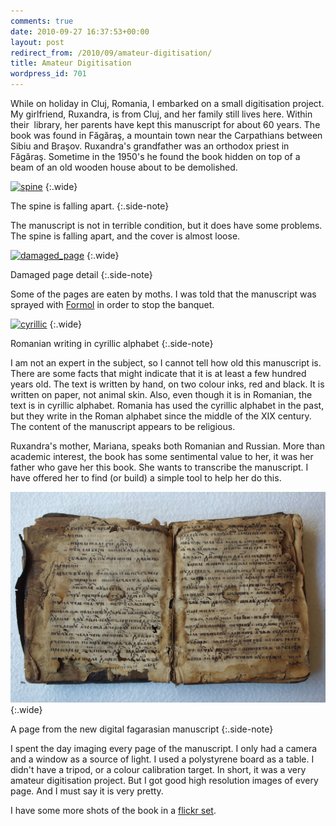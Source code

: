 ```yaml
---
comments: true
date: 2010-09-27 16:37:53+00:00
layout: post
redirect_from: /2010/09/amateur-digitisation/
title: Amateur Digitisation
wordpress_id: 701
---
```


While on holiday in Cluj, Romania, I embarked on a small digitisation project. My girlfriend, Ruxandra, is from Cluj, and her family still lives here. Within their  library, her parents have kept this manuscript for about 60 years. The book was found in Făgăraş, a mountain town near the Carpathians between Sibiu and Braşov. Ruxandra's grandfather was an orthodox priest in Făgăraş. Sometime in the 1950's he found the book hidden on top of a beam of an old wooden house about to be demolished.

[![spine]][spine_link]
{:.wide}

The spine is falling apart.
{:.side-note}


The manuscript is not in terrible condition, but it does have some problems. The spine is falling apart, and the cover is almost loose.

[![damaged_page]][damaged_page_link]
{:.wide}

Damaged page detail
{:.side-note}


Some of the pages are eaten by moths. I was told that the manuscript was sprayed with [Formol](http://en.wikipedia.org/wiki/Formaldehyde) in order to stop the banquet.




[![cyrillic]][cyrillic_link]
{:.wide}

Romanian writing in cyrillic alphabet
{:.side-note}

I am not an expert in the subject, so I cannot tell how old this manuscript is. There are some facts that might indicate that it is at least a few hundred years old. The text is written by hand, on two colour inks, red and black. It is written on paper, not animal skin. Also, even though it is in Romanian, the text is in cyrillic alphabet. Romania has used the cyrillic alphabet in the past, but they write in the Roman alphabet since the middle of the XIX century. The content of the manuscript appears to be religious.

Ruxandra's mother, Mariana, speaks both Romanian and Russian. More than academic interest, the book has some sentimental value to her, it was her father who gave her this book. She wants to transcribe the manuscript. I have offered her to find (or build) a simple tool to help her do this.

![last_page]
{:.wide}

A page from the new digital fagarasian manuscript
{:.side-note}


I spent the day imaging every page of the manuscript. I only had a camera and a window as a source of light. I used a polystyrene board as a table. I didn't have a tripod, or a colour calibration target. In short, it was a very amateur digitisation project. But I got good high resolution images of every page. And I must say it is very pretty.

I have some more shots of the book in a [flickr set](http://www.flickr.com/photos/janrito/sets/72157625045751730/).

[spine]: http://farm5.static.flickr.com/4108/5030285836_a878065d51_b.jpg "The spine is falling apart."
[spine_link]: http://www.flickr.com/photos/janrito/5030285836/ "The spine is falling apart."
[damaged_page]: http://farm5.static.flickr.com/4086/5030283872_7842b3f64a_b.jpg "Damaged Page Detail"
[damaged_page_link]: http://www.flickr.com/photos/janrito/5030283872/ "Damaged Page Detail"
[cyrillic]: http://farm5.static.flickr.com/4088/5029663163_821e37eb07_b.jpg "Romanian writing in cyrillic alphabet"
[cyrillic_link]: http://www.flickr.com/photos/janrito/5029663163/ "Romanian writing in cyrillic alphabet"
[last_page]: /images/page_fagaras_manuscript.jpg "A page from the new digital fagarasian manuscript"
